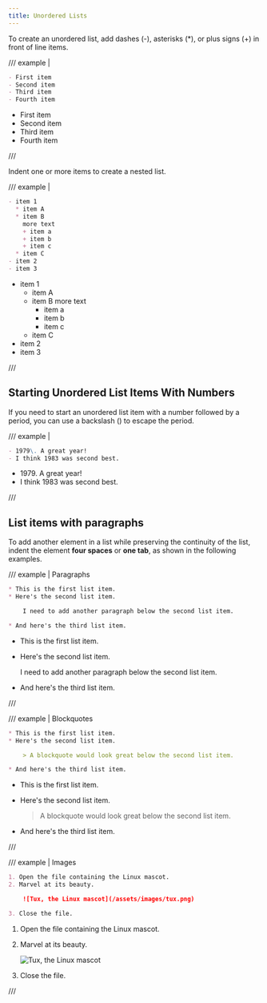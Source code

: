 ```yaml
---
title: Unordered Lists
---
```


To create an unordered list, add dashes (-), asterisks (*), or plus signs (+) in front of line items.

/// example |

```md
- First item
- Second item
- Third item
- Fourth item
```

- First item
- Second item
- Third item
- Fourth item

///

Indent one or more items to create a nested list.

/// example |

```md
- item 1
  * item A
  * item B
    more text
    + item a
    + item b
    + item c
  * item C
- item 2
- item 3
```

- item 1
  * item A
  * item B
    more text
    + item a
    + item b
    + item c
  * item C
- item 2
- item 3

///

## Starting Unordered List Items With Numbers

If you need to start an unordered list item with a number followed by a period, you can use a backslash (\) to escape the period.

/// example |

```md
- 1979\. A great year!
- I think 1983 was second best.
```

- 1979\. A great year!
- I think 1983 was second best.

///

## List items with paragraphs

To add another element in a list while preserving the continuity of the list, indent the element **four spaces** or **one tab**, as shown in the following examples.

/// example | Paragraphs

```md
* This is the first list item.
* Here's the second list item.

    I need to add another paragraph below the second list item.

* And here's the third list item.
```

* This is the first list item.
* Here's the second list item.

    I need to add another paragraph below the second list item.

* And here's the third list item.

///

<!-- -->

/// example | Blockquotes

```md
* This is the first list item.
* Here's the second list item.

    > A blockquote would look great below the second list item.

* And here's the third list item.
```

* This is the first list item.
* Here's the second list item.

    > A blockquote would look great below the second list item.

* And here's the third list item.

///

<!-- -->

/// example | Images

```md
1. Open the file containing the Linux mascot.
2. Marvel at its beauty.

    ![Tux, the Linux mascot](/assets/images/tux.png)

3. Close the file.
```

1. Open the file containing the Linux mascot.
2. Marvel at its beauty.

    ![Tux, the Linux mascot](/assets/images/tux.png)

3. Close the file.

///

